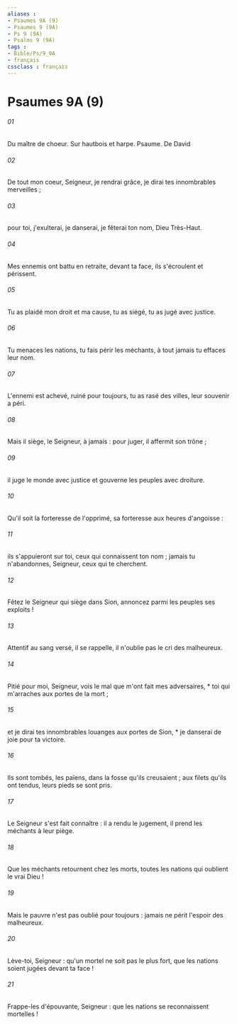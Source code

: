 ```yaml
---
aliases : 
- Psaumes 9A (9)
- Psaumes 9 (9A)
- Ps 9 (9A)
- Psalms 9 (9A)
tags : 
- Bible/Ps/9_9A
- français
cssclass : français
---
```


# Psaumes 9A (9)

###### 01
Du maître de choeur. Sur hautbois et harpe. Psaume. De David
###### 02
De tout mon coeur, Seigneur, je rendrai grâce, je dirai tes innombrables merveilles ;
###### 03
pour toi, j'exulterai, je danserai, je fêterai ton nom, Dieu Très-Haut.
###### 04
Mes ennemis ont battu en retraite, devant ta face, ils s'écroulent et périssent.
###### 05
Tu as plaidé mon droit et ma cause, tu as siégé, tu as jugé avec justice.
###### 06
Tu menaces les nations, tu fais périr les méchants, à tout jamais tu effaces leur nom.
###### 07
L'ennemi est achevé, ruiné pour toujours, tu as rasé des villes, leur souvenir a péri.
###### 08
Mais il siège, le Seigneur, à jamais : pour juger, il affermit son trône ;
###### 09
il juge le monde avec justice et gouverne les peuples avec droiture.
###### 10
Qu'il soit la forteresse de l'opprimé, sa forteresse aux heures d'angoisse :
###### 11
ils s'appuieront sur toi, ceux qui connaissent ton nom ; jamais tu n'abandonnes, Seigneur, ceux qui te cherchent.
###### 12
Fêtez le Seigneur qui siège dans Sion, annoncez parmi les peuples ses exploits !
###### 13
Attentif au sang versé, il se rappelle, il n'oublie pas le cri des malheureux.
###### 14
Pitié pour moi, Seigneur, vois le mal que m'ont fait mes adversaires, * toi qui m'arraches aux portes de la mort ;
###### 15
et je dirai tes innombrables louanges aux portes de Sion, * je danserai de joie pour ta victoire.
###### 16
Ils sont tombés, les païens, dans la fosse qu'ils creusaient ; aux filets qu'ils ont tendus, leurs pieds se sont pris.
###### 17
Le Seigneur s'est fait connaître : il a rendu le jugement, il prend les méchants à leur piège.
###### 18
Que les méchants retournent chez les morts, toutes les nations qui oublient le vrai Dieu !
###### 19
Mais le pauvre n'est pas oublié pour toujours : jamais ne périt l'espoir des malheureux.
###### 20
Lève-toi, Seigneur : qu'un mortel ne soit pas le plus fort, que les nations soient jugées devant ta face !
###### 21
Frappe-les d'épouvante, Seigneur : que les nations se reconnaissent mortelles !
